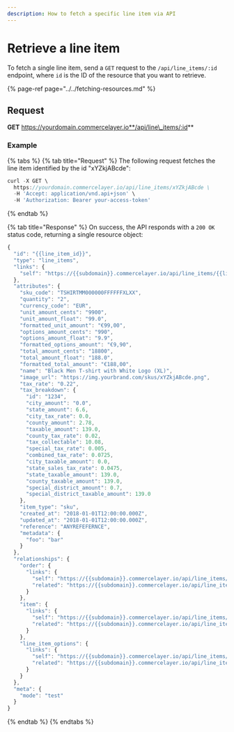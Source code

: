 ```yaml
---
description: How to fetch a specific line item via API
---
```


# Retrieve a line item

To fetch a single line item, send a `GET` request to the `/api/line_items/:id` endpoint, where `id` is the ID of the resource that you want to retrieve.

{% page-ref page="../../fetching-resources.md" %}

## Request

**GET** https://yourdomain.commercelayer.io**/api/line\_items/:id**

### **Example**

{% tabs %}
{% tab title="Request" %}
The following request fetches the line item identified by the id "xYZkjABcde":

```javascript
curl -X GET \
  https://yourdomain.commercelayer.io/api/line_items/xYZkjABcde \
  -H 'Accept: application/vnd.api+json' \
  -H 'Authorization: Bearer your-access-token'
```
{% endtab %}

{% tab title="Response" %}
On success, the API responds with a `200 OK` status code, returning a single resource object:

```javascript
{
  "id": "{{line_item_id}}",
  "type": "line_items",
  "links": {
    "self": "https://{{subdomain}}.commercelayer.io/api/line_items/{{line_item_id}}"
  },
  "attributes": {
    "sku_code": "TSHIRTMM000000FFFFFFXLXX",
    "quantity": "2",
    "currency_code": "EUR",
    "unit_amount_cents": "9900",
    "unit_amount_float": "99.0",
    "formatted_unit_amount": "€99,00",
    "options_amount_cents": "990",
    "options_amount_float": "9.9",
    "formatted_options_amount": "€9,90",
    "total_amount_cents": "18800",
    "total_amount_float": "188.0",
    "formatted_total_amount": "€188,00",
    "name": "Black Men T-shirt with White Logo (XL)",
    "image_url": "https://img.yourbrand.com/skus/xYZkjABcde.png",
    "tax_rate": "0.22",
    "tax_breakdown": {
      "id": "1234",
      "city_amount": "0.0",
      "state_amount": 6.6,
      "city_tax_rate": 0.0,
      "county_amount": 2.78,
      "taxable_amount": 139.0,
      "county_tax_rate": 0.02,
      "tax_collectable": 10.08,
      "special_tax_rate": 0.005,
      "combined_tax_rate": 0.0725,
      "city_taxable_amount": 0.0,
      "state_sales_tax_rate": 0.0475,
      "state_taxable_amount": 139.0,
      "county_taxable_amount": 139.0,
      "special_district_amount": 0.7,
      "special_district_taxable_amount": 139.0
    },
    "item_type": "sku",
    "created_at": "2018-01-01T12:00:00.000Z",
    "updated_at": "2018-01-01T12:00:00.000Z",
    "reference": "ANYREFEFERNCE",
    "metadata": {
      "foo": "bar"
    }
  },
  "relationships": {
    "order": {
      "links": {
        "self": "https://{{subdomain}}.commercelayer.io/api/line_items/{{line_item_id}}/relationships/order",
        "related": "https://{{subdomain}}.commercelayer.io/api/line_items/{{line_item_id}}/order"
      }
    },
    "item": {
      "links": {
        "self": "https://{{subdomain}}.commercelayer.io/api/line_items/{{line_item_id}}/relationships/item",
        "related": "https://{{subdomain}}.commercelayer.io/api/line_items/{{line_item_id}}/item"
      }
    },
    "line_item_options": {
      "links": {
        "self": "https://{{subdomain}}.commercelayer.io/api/line_items/{{line_item_id}}/relationships/line_item_options",
        "related": "https://{{subdomain}}.commercelayer.io/api/line_items/{{line_item_id}}/line_item_options"
      }
    }
  },
  "meta": {
    "mode": "test"
  }
}
```
{% endtab %}
{% endtabs %}

